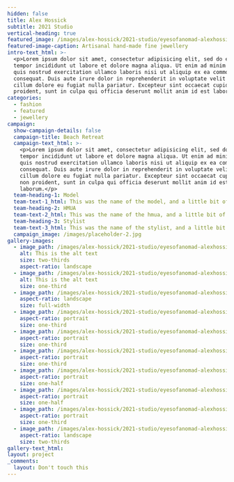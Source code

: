 ```yaml
---
hidden: false
title: Alex Hossick
subtitle: 2021 Studio
vertical-heading: true
featured_image: /images/alex-hossick/2021-studio/eyesofanomad-alexhossick-studio-36.jpg
featured-image-caption: Artisanal hand-made fine jewellery
intro-text_html: >-
  <p>Lorem ipsum dolor sit amet, consectetur adipisicing elit, sed do eiusmod
  tempor incididunt ut labore et dolore magna aliqua. Ut enim ad minim veniam,
  quis nostrud exercitation ullamco laboris nisi ut aliquip ex ea commodo
  consequat. Duis aute irure dolor in reprehenderit in voluptate velit esse
  cillum dolore eu fugiat nulla pariatur. Excepteur sint occaecat cupidatat non
  proident, sunt in culpa qui officia deserunt mollit anim id est laborum.</p>
categories:
  - fashion
  - featured
  - jewellery
campaign:
  show-campaign-details: false
  campaign-title: Beach Retreat
  campaign-text_html: >-
    <p>Lorem ipsum dolor sit amet, consectetur adipisicing elit, sed do eiusmod
    tempor incididunt ut labore et dolore magna aliqua. Ut enim ad minim veniam,
    quis nostrud exercitation ullamco laboris nisi ut aliquip ex ea commodo
    consequat. Duis aute irure dolor in reprehenderit in voluptate velit esse
    cillum dolore eu fugiat nulla pariatur. Excepteur sint occaecat cupidatat
    non proident, sunt in culpa qui officia deserunt mollit anim id est
    laborum.</p>
  team-heading-1: Model
  team-text-1_html: This was the name of the model, and a little bit of a blurb about her.
  team-heading-2: HMUA
  team-text-2_html: This was the name of the hmua, and a little bit of a blurb about her.
  team-heading-3: Stylist
  team-text-3_html: This was the name of the stylist, and a little bit of a blurb about her.
  campaign_image: /images/placeholder-2.jpg
gallery-images:
  - image_path: /images/alex-hossick/2021-studio/eyesofanomad-alexhossick-studio-41.jpg
    alt: This is the alt text
    size: two-thirds
    aspect-ratio: landscape
  - image_path: /images/alex-hossick/2021-studio/eyesofanomad-alexhossick-studio-15.jpg
    alt: This is the alt text
    size: one-third
  - image_path: /images/alex-hossick/2021-studio/eyesofanomad-alexhossick-studio-56.jpg
    aspect-ratio: landscape
    size: full-width
  - image_path: /images/alex-hossick/2021-studio/eyesofanomad-alexhossick-studio-71.jpg
    aspect-ratio: portrait
    size: one-third
  - image_path: /images/alex-hossick/2021-studio/eyesofanomad-alexhossick-studio-64.jpg
    aspect-ratio: portrait
    size: one-third
  - image_path: /images/alex-hossick/2021-studio/eyesofanomad-alexhossick-studio-49.jpg
    aspect-ratio: portrait
    size: one-third
  - image_path: /images/alex-hossick/2021-studio/eyesofanomad-alexhossick-studio-14.jpg
    aspect-ratio: portrait
    size: one-half
  - image_path: /images/alex-hossick/2021-studio/eyesofanomad-alexhossick-studio-13.jpg
    aspect-ratio: portrait
    size: one-half
  - image_path: /images/alex-hossick/2021-studio/eyesofanomad-alexhossick-studio-20.jpg
    aspect-ratio: portrait
    size: one-third
  - image_path: /images/alex-hossick/2021-studio/eyesofanomad-alexhossick-studio-28.jpg
    aspect-ratio: landscape
    size: two-thirds
gallery-text_html:
layout: project
_comments:
  layout: Don't touch this
---
```


